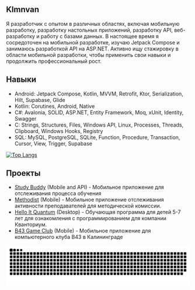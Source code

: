 ## Klmnvan  

Я разработчик с опытом в различных областях, включая мобильную разработку, разработку настольных приложений, разработку API, веб-разработку и работу с базами данных. В настоящее время я сосредоточен на мобильной разработке, изучаю Jetpack Compose и занимаюсь разработкой API на ASP.NET. Активно ищу стажировку в области мобильной разработки, чтобы применить свои навыки и продолжить профессиональный рост.

## Навыки

- Android: Jetpack Compose, Kotlin, MVVM, Retrofit, Ktor, Serialization, Hilt, Supabase, Glide
- Kotlin: Corutines, Android, Native
- C#: Avalonia, SOLID, ASP.NET, Entity Framework, Moq, xUnit, Identity, Swagger
- C: Strings, Structures, Files, Windows API, Linux, Processes, Threads, Clipboard, Windows Hooks, Registry
- SQL: MySQL, PostgreSQL, SQLite, Function, Procedure, Transaction, Cursor, View, Trigger, Supabase

[![Top Langs](https://github-readme-stats.vercel.app/api/top-langs/?username=klmnvan)](https://github.com/anuraghazra/github-readme-stats)

## Проекты  

- [Study Buddy](https://github.com/klmnvan/study-buddy) (Mobile and API) - Мобильное приложение для отслеживания процесса обучения  
- [Methodist](https://github.com/klmnvan/methodist-app) (Mobile) - Мобильное приложение oтслеживания активности преподавателей для методической комиссии.  
- [Hello It Quantum](https://github.com/klmnvan/hello-it-quantum) (Desktop) - Обучающая программа для детей 5-7 лет для ознакомления с программированием для компании Кванториум.
- [B43 Game Club](https://github.com/klmnvan/b43-game-club) (Mobile) - Мобильное приложение для компьютерного клуба B43 в Калининграде

<picture>
  <source
    media="(prefers-color-scheme: dark)"
    srcset="https://raw.githubusercontent.com/platane/snk/output/github-contribution-grid-snake-dark.svg"
  />
  <source
    media="(prefers-color-scheme: light)"
    srcset="https://raw.githubusercontent.com/platane/snk/output/github-contribution-grid-snake.svg"
  />
  <img
    alt="github contribution grid snake animation"
    src="https://raw.githubusercontent.com/platane/snk/output/github-contribution-grid-snake.svg"
  />
</picture>  
